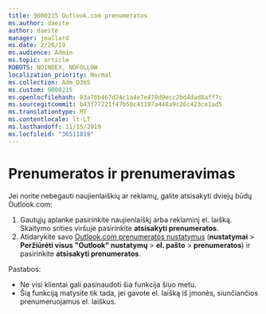 ```yaml
---
title: 9000215 Outlook.com prenumeratos
ms.author: daeite
author: daeite
manager: joallard
ms.date: 2/26/19
ms.audience: Admin
ms.topic: article
ROBOTS: NOINDEX, NOFOLLOW
localization_priority: Normal
ms.collection: Adm_O365
ms.custom: 9000215
ms.openlocfilehash: 03a76b467d24c1a4e7e478d9ecc2bd4dad8aff7c
ms.sourcegitcommit: b43f77221f47b50c41197a448a9c26c423ce1ad5
ms.translationtype: MT
ms.contentlocale: lt-LT
ms.lasthandoff: 11/15/2019
ms.locfileid: "36511819"
---
```

# <a name="subscriptions-and-unsubscribing"></a>Prenumeratos ir prenumeravimas

Jei norite nebegauti naujienlaiškių ar reklamų, galite atsisakyti dviejų būdų Outlook.com:

1. Gautųjų aplanke pasirinkite naujienlaiškį arba reklaminį el. laišką. Skaitymo srities viršuje pasirinkite **atsisakyti prenumeratos**.
2. Atidarykite savo [Outlook.com prenumeratos nustatymus](https://outlook.live.com/mail/options/mail/brandsSubscriptions) (**nustatymai** > **Peržiūrėti visus "Outlook" nustatymų** > **el. pašto** > **prenumeratos**) ir pasirinkite **atsisakyti prenumeratos**.

Pastabos:

- Ne visi klientai gali pasinaudoti šia funkcija šiuo metu.
- Šią funkciją matysite tik tada, jei gavote el. laišką iš įmonės, siunčiančios prenumeruojamus el. laiškus.